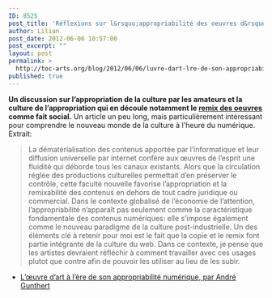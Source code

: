 ```yaml
---
ID: 8525
post_title: 'Réflexions sur l&rsquo;appropriabilité des oeuvres d&rsquo;arts'
author: Lilian
post_date: 2012-06-06 10:57:00
post_excerpt: ""
layout: post
permalink: >
  http://toc-arts.org/blog/2012/06/06/luvre-dart-lre-de-son-appropriabilit-numrique-latelier-des-icnes/
published: true
---
```

**Un discussion sur l’appropriation de la culture par les amateurs et la culture de l’appropriation qui en découle notamment le [remix des oeuvres ][1]comme fait social.** Un article un peu long, mais particulièrement intéressant pour comprendre le nouveau monde de la culture à l'heure du numérique. Extrait: 
> La dématérialisation des contenus apportée par l’informatique et leur diffusion universelle par internet confère aux œuvres de l’esprit une fluidité qui déborde tous les canaux existants. Alors que la circulation réglée des productions culturelles permettait d’en préserver le contrôle, cette faculté nouvelle favorise l’appropriation et la remixabilité des contenus en dehors de tout cadre juridique ou commercial. Dans le contexte globalisé de l’économie de l’attention, l’appropriabilité n’apparaît pas seulement comme la caractéristique fondamentale des contenus numériques: elle s’impose également comme le nouveau paradigme de la culture post-industrielle. Un des éléments clé à retenir pour moi est le fait que la copie et le remix font partie intégrante de la culture du web. Dans ce contexte, je pense que les artistes devraient réfléchir à comment travailler avec ces usages plutot que contre afin de pouvoir les utiliser au lieu de les subir. 
*   [L’œuvre d’art à l’ère de son appropriabilité numérique, par André Gunthert][2]

 [1]: http://toc-arts.org/blog/reflexion/collaboration-et-remix/
 [2]: http://culturevisuelle.org/icones/2191